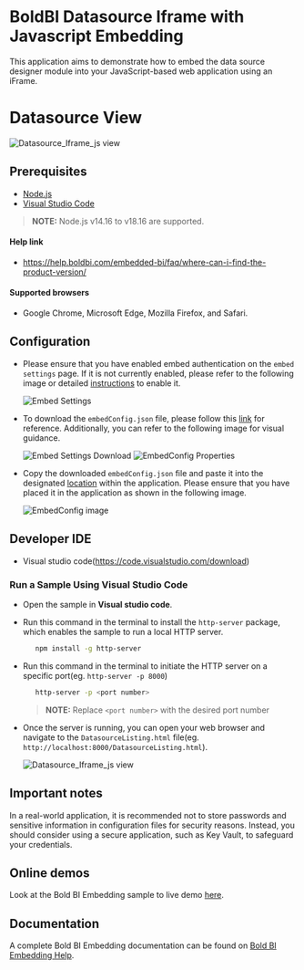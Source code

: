 # BoldBI Datasource Iframe with Javascript Embedding

  This application aims to demonstrate how to embed the data source designer module into your JavaScript-based web application using an iFrame.
  
# Datasource View

 ![Datasource_Iframe_js view](https://github.com/boldbi/iframe-datasource-javascript-sample/assets/129486688/93584224-edee-4482-b569-b4e6cd81de4f)

## Prerequisites

 * [Node.js](https://nodejs.org/en/)
 * [Visual Studio Code](https://code.visualstudio.com/download)

 > **NOTE:** Node.js v14.16 to v18.16 are supported.

#### Help link

* https://help.boldbi.com/embedded-bi/faq/where-can-i-find-the-product-version/

#### Supported browsers
  
* Google Chrome, Microsoft Edge, Mozilla Firefox, and Safari.

## Configuration

* Please ensure that you have enabled embed authentication on the `embed settings` page. If it is not currently enabled, please refer to the following image or detailed [instructions](https://help.boldbi.com/site-administration/embed-settings/#get-embed-secret-code) to enable it.

    ![Embed Settings](https://github.com/boldbi/aspnet-core-sample/assets/91586758/b3a81978-9eb4-42b2-92bb-d1e2735ab007)

* To download the `embedConfig.json` file, please follow this [link](https://help.boldbi.com/site-administration/embed-settings/#get-embed-configuration-file) for reference. Additionally, you can refer to the following image for visual guidance.

    ![Embed Settings Download](https://github.com/boldbi/aspnet-core-sample/assets/91586758/d27d4cfc-6a3e-4c34-975e-f5f22dea6172)
    ![EmbedConfig Properties](https://github.com/boldbi/aspnet-core-sample/assets/91586758/d6ce925a-0d4c-45d2-817e-24d6d59e0d63)

* Copy the downloaded `embedConfig.json` file and paste it into the designated [location](https://github.com/boldbi/iframe-datasource-javascript-sample/tree/master) within the application. Please ensure that you have placed it in the application as shown in the following image.
  
    ![EmbedConfig image](https://github.com/bold-bi/embedded-bi-samples/assets/129486688/e7c59dc4-4dfe-4495-a396-b7c21fafc6ff)

 ## Developer IDE

  * Visual studio code(https://code.visualstudio.com/download)
  
### Run a Sample Using Visual Studio Code

 * Open the sample in **Visual studio code**.

 * Run this command in the terminal to install the `http-server` package, which enables the sample to run a local HTTP server.

     ```bash
        npm install -g http-server
     ```
 * Run this command in the terminal to initiate the HTTP server on a specific port(eg. `http-server -p 8000`)
   
     ```bash
        http-server -p <port number>
      ```
     > **NOTE:** Replace `<port number>` with the desired port number
     
 * Once the server is running, you can open your web browser and navigate to the `DatasourceListing.html` file(eg. `http://localhost:8000/DatasourceListing.html`).

   ![Datasource_Iframe_js view](https://github.com/boldbi/iframe-datasource-javascript-sample/assets/129486688/93584224-edee-4482-b569-b4e6cd81de4f)

## Important notes

In a real-world application, it is recommended not to store passwords and sensitive information in configuration files for security reasons. Instead, you should consider using a secure application, such as Key Vault, to safeguard your credentials.

## Online demos

Look at the Bold BI Embedding sample to live demo [here](https://samples.boldbi.com/embed).

## Documentation

A complete Bold BI Embedding documentation can be found on [Bold BI Embedding Help](https://help.boldbi.com/embedding-options/iframe-embedding/).
    
